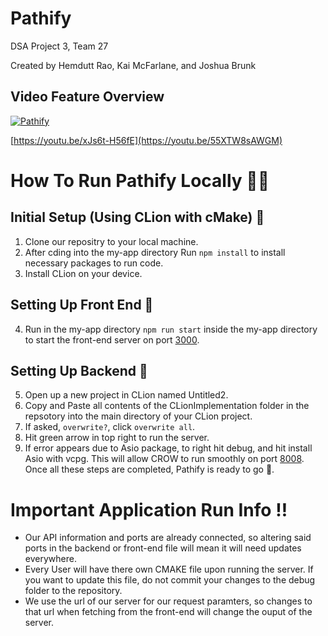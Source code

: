 # Pathify
DSA Project 3, Team 27

Created by Hemdutt Rao, Kai McFarlane, and Joshua Brunk

## Video Feature Overview
[![Pathify](https://img.youtube.com/vi/55XTW8sAWGM/0.jpg)](https://www.youtube.com/watch?v=55XTW8sAWGM)

[https://youtu.be/xJs6t-H56fE](https://youtu.be/55XTW8sAWGM)

# How To Run Pathify Locally 👨‍💻

## Initial Setup (Using CLion with cMake) 📖
1) Clone our repositry to your local machine.
2) After cding into the my-app directory Run ```npm install``` to install necessary packages to run code.
3) Install CLion on your device.

## Setting Up Front End 🎨
4) Run in the my-app directory ```npm run start``` inside the my-app directory to start the front-end server on port [3000](http://localhost:3000/).

## Setting Up Backend 🛜
5) Open up a new project in CLion named Untitled2.
6) Copy and Paste all contents of the CLionImplementation folder in the repsotory into the main directory of your CLion project.
7) If asked, ```overwrite?```, click ```overwrite all```.
8) Hit green arrow in top right to run the server.
9) If error appears due to Asio package, to right hit debug, and hit install Asio with vcpg. This will allow CROW to run smoothly on port [8008](http://0.0.0.0:8008/).
Once all these steps are completed, Pathify is ready to go 🚀.

# Important Application Run Info ‼️
* Our API information and ports are already connected, so altering said ports in the backend or front-end file will mean it will need updates everywhere.
* Every User will have there own CMAKE file upon running the server. If you want to update this file, do not commit your changes to the debug folder to the repository.
* We use the url of our server for our request paramters, so changes to that url when fetching from the front-end will change the ouput of the server.


